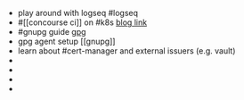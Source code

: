 - play around with logseq #logseq
- #[[concourse ci]] on #k8s [blog link](https://blog.nono.io/post/concourse_on_k8s-1/)
- #gnupg guide [gpg](https://github.com/bfrg/gpg-guide)
- gpg agent setup [[gnupg]]
- learn about #cert-manager and external issuers (e.g. vault)
-
-
-
-
